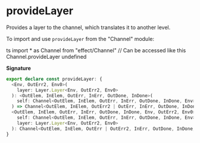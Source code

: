 # provideLayer

Provides a layer to the channel, which translates it to another level.

To import and use `provideLayer` from the "Channel" module:

ts
import \* as Channel from "effect/Channel"
// Can be accessed like this
Channel.provideLayer
undefined

**Signature**

```ts
export declare const provideLayer: {
  <Env, OutErr2, Env0>(
    layer: Layer.Layer<Env, OutErr2, Env0>
  ): <OutElem, InElem, OutErr, InErr, OutDone, InDone>(
    self: Channel<OutElem, InElem, OutErr, InErr, OutDone, InDone, Env>
  ) => Channel<OutElem, InElem, OutErr2 | OutErr, InErr, OutDone, InDone, Env0>
  <OutElem, InElem, OutErr, InErr, OutDone, InDone, Env, OutErr2, Env0>(
    self: Channel<OutElem, InElem, OutErr, InErr, OutDone, InDone, Env>,
    layer: Layer.Layer<Env, OutErr2, Env0>
  ): Channel<OutElem, InElem, OutErr | OutErr2, InErr, OutDone, InDone, Env0>
}
```
